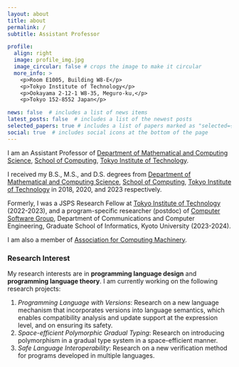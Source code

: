 ```yaml
---
layout: about
title: about
permalink: /
subtitle: Assistant Professor

profile:
  align: right
  image: profile_img.jpg
  image_circular: false # crops the image to make it circular
  more_info: >
    <p>Room E1005, Building W8-E</p>
    <p>Tokyo Institute of Technology</p>
    <p>Ookayama 2-12-1 W8-35, Meguro-ku,</p>
    <p>Tokyo 152-8552 Japan</p>

news: false  # includes a list of news items
latest_posts: false  # includes a list of the newest posts
selected_papers: true # includes a list of papers marked as "selected={true}"
social: true  # includes social icons at the bottom of the page
---
```

I am an Assistant Professor of [Department of Mathematical and Computing Science](https://educ.titech.ac.jp/is/eng/), [School of Computing](https://www.titech.ac.jp/english/about/organization/schools/organization04), [Tokyo Institute of Technology](https://www.titech.ac.jp/english).

I received my B.S., M.S., and D.S. degrees from [Department of Mathematical and Computing Science](https://educ.titech.ac.jp/is/eng/), [School of Computing](https://www.titech.ac.jp/english/about/organization/schools/organization04), [Tokyo Institute of Technology](https://www.titech.ac.jp/english) in 2018, 2020, and 2023 respectively.

Formerly, I was a JSPS Research Fellow at [Tokyo Institute of Technology](https://www.titech.ac.jp/english) (2022-2023), and a program-specific researcher (postdoc) of [Computer Software Group](https://www.fos.kuis.kyoto-u.ac.jp/index.html.en), Department of Communications and Computer Engineering, Graduate School of Informatics, Kyoto University (2023-2024).

I am also a member of [Association for Computing Machinery](https://www.acm.org/).

### Research Interest
<!-- My research interest is <b>programming languages</b> and <b>type systems</b>.
I'm currently working on the following research projects.
- Developing a new language mechanism for compatibility & dependency analysis at an expression-level.
- Gradual type systems that are introduced polymorphism in a space-efficient manner.

<u>Keyword:</u> effect/coeffect systems, metaprogramming, gradual type systems -->

My research interests are in <b>programming language design</b> and <b>programming language theory</b>.
I am currently working on the following research projects:
1. <i>Programming Language with Versions</i>: Research on a new language mechanism that incorporates versions into language semantics, which enables compatibility analysis and update support at the expression level, and on ensuring its safety.
2. <i>Space-efficient Polymorphic Gradual Typing</i>: Research on introducing polymorphism in a gradual type system in a space-efficient manner.
3. <i>Safe Language Interoperability</i>: Research on a new verification method for programs developed in multiple languages.

<!-- 
Write your biography here. Tell the world about yourself. Link to your favorite [subreddit](http://reddit.com). You can put a picture in, too. The code is already in, just name your picture `prof_pic.jpg` and put it in the `img/` folder.

Put your address / P.O. box / other info right below your picture. You can also disable any of these elements by editing `profile` property of the YAML header of your `_pages/about.md`. Edit `_bibliography/papers.bib` and Jekyll will render your [publications page](/al-folio/publications/) automatically.

Link to your social media connections, too. This theme is set up to use [Font Awesome icons](https://fontawesome.com/) and [Academicons](https://jpswalsh.github.io/academicons/), like the ones below. Add your Facebook, Twitter, LinkedIn, Google Scholar, or just disable all of them.
-->